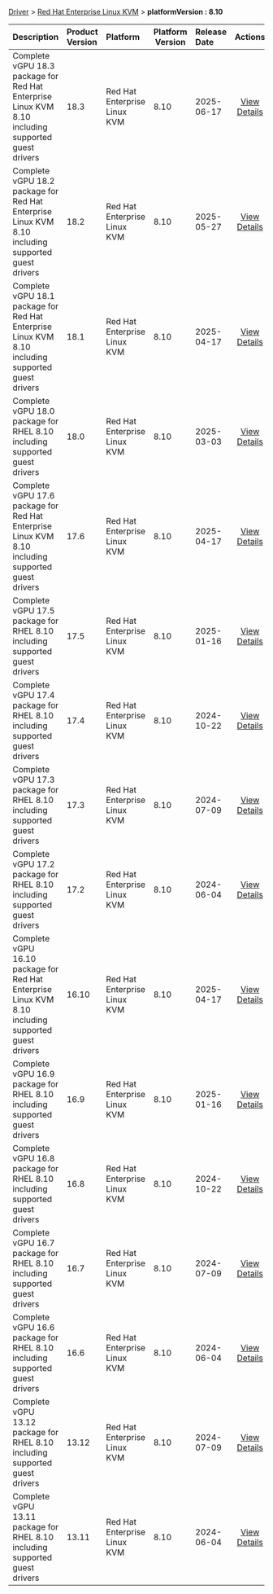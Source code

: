 
[Driver](/README.md)  >  [Red Hat Enterprise Linux KVM](/index/Driver/Red_Hat_Enterprise_Linux_KVM.md)  >  **platformVersion : 8.10**



| Description            | Product Version    | Platform                | Platform Version           | Release Date           |             Actions              |
| ---------------------- | :----------------- | :---------------------- | -------------------------- | :--------------------- | :------------------------------: |
| Complete vGPU 18.3 package for Red Hat Enterprise Linux KVM 8.10 including supported guest drivers | 18.3 | Red Hat Enterprise Linux KVM | 8.10 | 2025-06-17 | [View Details](/details/829ed7_Complete_vGPU_18.3_package_for_Red_Hat_Enterprise_Linux_KVM_8.10_including_supported_guest_drivers.md) |
| Complete vGPU 18.2 package for Red Hat Enterprise Linux KVM 8.10 including supported guest drivers | 18.2 | Red Hat Enterprise Linux KVM | 8.10 | 2025-05-27 | [View Details](/details/56669e_Complete_vGPU_18.2_package_for_Red_Hat_Enterprise_Linux_KVM_8.10_including_supported_guest_drivers.md) |
| Complete vGPU 18.1 package for Red Hat Enterprise Linux KVM 8.10 including supported guest drivers | 18.1 | Red Hat Enterprise Linux KVM | 8.10 | 2025-04-17 | [View Details](/details/54c11d_Complete_vGPU_18.1_package_for_Red_Hat_Enterprise_Linux_KVM_8.10_including_supported_guest_drivers.md) |
| Complete vGPU 18.0 package for RHEL 8.10 including supported guest drivers | 18.0 | Red Hat Enterprise Linux KVM | 8.10 | 2025-03-03 | [View Details](/details/2feafe_Complete_vGPU_18.0_package_for_RHEL_8.10_including_supported_guest_drivers.md) |
| Complete vGPU 17.6 package for Red Hat Enterprise Linux KVM 8.10 including supported guest drivers | 17.6 | Red Hat Enterprise Linux KVM | 8.10 | 2025-04-17 | [View Details](/details/913448_Complete_vGPU_17.6_package_for_Red_Hat_Enterprise_Linux_KVM_8.10_including_supported_guest_drivers.md) |
| Complete vGPU 17.5 package for RHEL 8.10 including supported guest drivers | 17.5 | Red Hat Enterprise Linux KVM | 8.10 | 2025-01-16 | [View Details](/details/e0dc8e_Complete_vGPU_17.5_package_for_RHEL_8.10_including_supported_guest_drivers.md) |
| Complete vGPU 17.4 package for RHEL 8.10 including supported guest drivers | 17.4 | Red Hat Enterprise Linux KVM | 8.10 | 2024-10-22 | [View Details](/details/219113_Complete_vGPU_17.4_package_for_RHEL_8.10_including_supported_guest_drivers.md) |
| Complete vGPU 17.3 package for RHEL 8.10 including supported guest drivers | 17.3 | Red Hat Enterprise Linux KVM | 8.10 | 2024-07-09 | [View Details](/details/6729f1_Complete_vGPU_17.3_package_for_RHEL_8.10_including_supported_guest_drivers.md) |
| Complete vGPU 17.2 package for RHEL 8.10 including supported guest drivers | 17.2 | Red Hat Enterprise Linux KVM | 8.10 | 2024-06-04 | [View Details](/details/be636a_Complete_vGPU_17.2_package_for_RHEL_8.10_including_supported_guest_drivers.md) |
| Complete vGPU 16.10 package for Red Hat Enterprise Linux KVM 8.10 including supported guest drivers | 16.10 | Red Hat Enterprise Linux KVM | 8.10 | 2025-04-17 | [View Details](/details/8f0c81_Complete_vGPU_16.10_package_for_Red_Hat_Enterprise_Linux_KVM_8.10_including_supported_guest_drivers.md) |
| Complete vGPU 16.9 package for RHEL 8.10 including supported guest drivers | 16.9 | Red Hat Enterprise Linux KVM | 8.10 | 2025-01-16 | [View Details](/details/9f517a_Complete_vGPU_16.9_package_for_RHEL_8.10_including_supported_guest_drivers.md) |
| Complete vGPU 16.8 package for RHEL 8.10 including supported guest drivers | 16.8 | Red Hat Enterprise Linux KVM | 8.10 | 2024-10-22 | [View Details](/details/b52011_Complete_vGPU_16.8_package_for_RHEL_8.10_including_supported_guest_drivers.md) |
| Complete vGPU 16.7 package for RHEL 8.10 including supported guest drivers | 16.7 | Red Hat Enterprise Linux KVM | 8.10 | 2024-07-09 | [View Details](/details/daec62_Complete_vGPU_16.7_package_for_RHEL_8.10_including_supported_guest_drivers.md) |
| Complete vGPU 16.6 package for RHEL 8.10 including supported guest drivers | 16.6 | Red Hat Enterprise Linux KVM | 8.10 | 2024-06-04 | [View Details](/details/0323b6_Complete_vGPU_16.6_package_for_RHEL_8.10_including_supported_guest_drivers.md) |
| Complete vGPU 13.12 package for RHEL 8.10 including supported guest drivers | 13.12 | Red Hat Enterprise Linux KVM | 8.10 | 2024-07-09 | [View Details](/details/4b2dfb_Complete_vGPU_13.12_package_for_RHEL_8.10_including_supported_guest_drivers.md) |
| Complete vGPU 13.11 package for RHEL 8.10 including supported guest drivers | 13.11 | Red Hat Enterprise Linux KVM | 8.10 | 2024-06-04 | [View Details](/details/9ea813_Complete_vGPU_13.11_package_for_RHEL_8.10_including_supported_guest_drivers.md) |

